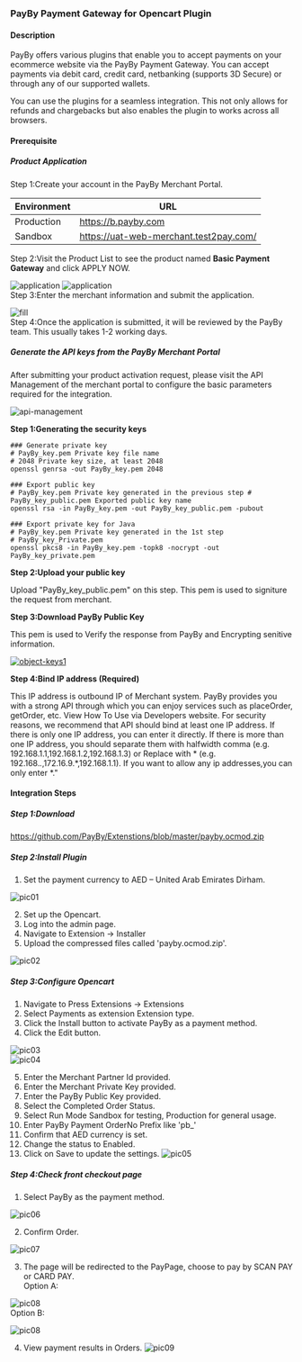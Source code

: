 ### PayBy Payment Gateway for Opencart Plugin

#### Description
PayBy offers various plugins that enable you to accept payments on your ecommerce website via the PayBy Payment Gateway. You can accept payments via debit card, credit card, netbanking (supports 3D Secure) or through any of our supported wallets.

You can use the plugins for a seamless integration. This not only allows for refunds and chargebacks but also enables the plugin to works across all browsers.

#### Prerequisite
##### Product Application
Step 1:Create your account in the PayBy Merchant Portal.

| Environment                 | URL                                                       |
| ---------------------- | ------------------------------------------------------------ |
| Production      | https://b.payby.com |
| Sandbox      | https://uat-web-merchant.test2pay.com/ |

Step 2:Visit the Product List to see the product named **Basic Payment Gateway** and click APPLY NOW.

![application](./pic/apply.png)
![application](./pic/apply2.png)
<br/> 
Step 3:Enter the merchant information and submit the application.

![fill](./pic/fill.png)
<br/> 
Step 4:Once the application is submitted, it will be reviewed by the PayBy team. This usually takes 1-2 working days.
<br/>   

##### Generate the API keys from the PayBy Merchant Portal

After submitting your product activation request, please visit the API Management of the merchant portal to configure the basic parameters required for the integration.

![api-management](./pic/api-management4.png)

**Step 1:Generating the security keys**

```shell
### Generate private key
# PayBy_key.pem Private key file name
# 2048 Private key size, at least 2048
openssl genrsa -out PayBy_key.pem 2048

### Export public key
# PayBy_key.pem Private key generated in the previous step # PayBy_key_public.pem Exported public key name
openssl rsa -in PayBy_key.pem -out PayBy_key_public.pem -pubout

### Export private key for Java
# PayBy_key.pem Private key generated in the 1st step
# PayBy_key_Private.pem
openssl pkcs8 -in PayBy_key.pem -topk8 -nocrypt -out PayBy_key_private.pem
```

**Step 2:Upload your public key**

Upload "PayBy_key_public.pem" on this step. This pem is used to signiture the request from merchant.

**Step 3:Download PayBy Public Key**

This pem is used to Verify the response from PayBy and Encrypting senitive information.

[![object-keys1](./pic/object-keys1.png)](https://mermaid-js.github.io/mermaid-live-editor/#/edit/eyJjb2RlIjoiICAgIGdyYXBoIExSXG4gICAgICAgIEFbXCJvcmlnaW5hbCBjb250ZW50IG9mIHJlcXVlc3QgYm9keVwiXSAtLSBVVEYtOCBlbmNvZGluZyAtLT5CW1wiZW5jb2RlZCBtZXNzYWdlXCJdIC0tIFNIQTI1NndpdGhSU0EgLS0-Q1tcInNpZ25hdHVyZVwiXSAtLSBCYXNlNjQgLS0-IERbXCJmaW5hbCBzaWduYXR1cmUgb3V0cHV0XCJdXG4iLCJtZXJtYWlkIjp7InRoZW1lIjoiZGVmYXVsdCIsInNlcXVlbmNlIjp7ImRpYWdyYW1NYXJnaW5YIjo1MCwiZGlhZ3JhbU1hcmdpblkiOjEwLCJhY3Rvck1hcmdpbiI6NTAsIndpZHRoIjo0MDAsImhlaWdodCI6NjUsImJveE1hcmdpbiI6MTAsImJveFRleHRNYXJnaW4iOjUsIm5vdGVNYXJnaW4iOjEwLCJtZXNzYWdlTWFyZ2luIjozNSwibWlycm9yQWN0b3JzIjp0cnVlLCJib3R0b21NYXJnaW5BZGoiOjEsInVzZU1heFdpZHRoIjp0cnVlLCJyaWdodEFuZ2xlcyI6ZmFsc2UsInNob3dTZXF1ZW5jZU51bWJlcnMiOmZhbHNlfX0sInVwZGF0ZUVkaXRvciI6ZmFsc2V9)


**Step 4:Bind IP address (Required)**

This IP address is outbound IP of Merchant system. PayBy provides you with a strong API through which you can enjoy services such as placeOrder, getOrder, etc. View How To Use via Developers website.
For security reasons, we recommend that API should bind at least one IP address.
If there is only one IP address, you can enter it directly. If there is more than one IP address, you should separate them with halfwidth comma (e.g. 192.168.1.1,192.168.1.2,192.168.1.3) or Replace with *
(e.g. 192.168.*.*,172.16.9.*,192.168.1.1). If you want to allow any ip addresses,you can only enter *."

#### Integration Steps

##### Step 1:Download
https://github.com/PayBy/Extenstions/blob/master/payby.ocmod.zip

##### Step 2:Install Plugin
1. Set the payment currency to AED – United Arab Emirates Dirham.

![pic01](./pic/pic01.png)  

2. Set up the Opencart.
3. Log into the admin page.    
4. Navigate to Extension → Installer  
5. Upload the compressed files called 'payby.ocmod.zip'.

![pic02](./pic/pic02.png)

##### Step 3:Configure Opencart
1. Navigate to Press Extensions → Extensions 
2. Select Payments as extension Extension type.
3. Click the Install button to activate PayBy as a payment method.
4. Click the Edit button. 

![pic03](./pic/pic03.png)  
![pic04](./pic/pic04.png)  

5. Enter the Merchant Partner Id provided. 
6. Enter the Merchant Private Key provided. 
7. Enter the PayBy Public Key provided.  
8. Select the Completed Order Status. 
9. Select Run Mode Sandbox for testing, Production for general usage. 
10. Enter PayBy Payment OrderNo Prefix like 'pb_'  
11. Confirm that AED currency is set.
12. Change the status to Enabled. 
13. Click on Save to update the settings.
![pic05](./pic/pic05.png)  

##### Step 4:Check front checkout page
1. Select PayBy as the payment method.

![pic06](./pic/pic06.png)

2. Confirm Order. 

![pic07](./pic/pic07.png) 

3. The page will be redirected to the PayPage, choose to pay by SCAN PAY or CARD PAY.<br/>
Option A:

![pic08](./pic/paypage1.png)  
Option B: 

![pic08](./pic/paypage2.jpg) 

4. View payment results in Orders.
![pic09](./pic/pic09.png)  